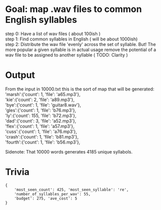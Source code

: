 # Goal: map .wav files to common English syllables   
step 0: Have a list of wav files ( about 100ish )  
step 1: Find common syllables in English ( will be about 1000ish)  
step 2: Distribute the wav file 'evenly' across the set of syllable. But! The more popular a given syllable is in actual usage remove the potential of a wav file to be assigned to another syllable ( TODO: Clarity )

# Output 
From the input in 10000.txt this is the sort of map that will be generated:  
'marsh':{'count': 1, 'file': 'a65.mp3'},  
'kie':{'count': 2, 'file': 'a89.mp3'},  
'bye':{'count': 1, 'file': 'guitar8.wav'},  
'gles':{'count': 1, 'file': 'b76.mp3'},  
'ly':{'count': 155, 'file': 'b72.mp3'},  
'dad':{'count': 3, 'file': 'a52.mp3'},  
'flex':{'count': 1, 'file': 'a57.mp3'},  
'cuss':{'count': 1, 'file': 'a76.mp3'},  
'crash':{'count': 1, 'file': 'b81.mp3'},  
'fourth':{'count': 1, 'file': 'b56.mp3'},  
  
Sidenote: That 10000 words generates 4185 unique syllabols.  

# Trivia  
    {  
        'most_seen_count': 425, 'most_seen_syllable': 're',   
        'number_of_syllables_per_wav': 55,  
        'budget': 275, 'ave_cost': 5  
    }  